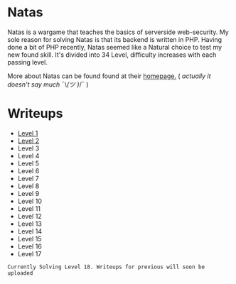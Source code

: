# Natas

Natas is a wargame that teaches the basics of serverside web-security. My sole reason for solving Natas is that its backend is written in PHP. Having done a bit of PHP recently, Natas seemed like a Natural choice to test my new found skill. It's divided into 34 Level, difficulty increases with each passing level.

More about Natas can be found found at their [homepage.](https://overthewire.org/wargames/natas/) ( _actually it doesn't say much_ ¯\\_(ツ )_/¯ )

# Writeups
- [Level 1](./Level1.md) 
- [Level 2](./Level2.md)
- Level 3
- Level 4
- Level 5
- Level 6
- Level 7
- Level 8
- Level 9
- Level 10
- Level 11
- Level 12
- Level 13
- Level 14
- Level 15
- Level 16
- Level 17

```
Currently Solving Level 18. Writeups for previous will soon be uploaded
```
